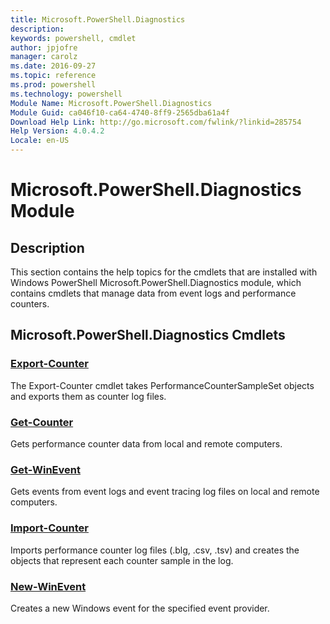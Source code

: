 ```yaml
---
title: Microsoft.PowerShell.Diagnostics
description: 
keywords: powershell, cmdlet
author: jpjofre
manager: carolz
ms.date: 2016-09-27
ms.topic: reference
ms.prod: powershell
ms.technology: powershell
Module Name: Microsoft.PowerShell.Diagnostics
Module Guid: ca046f10-ca64-4740-8ff9-2565dba61a4f
Download Help Link: http://go.microsoft.com/fwlink/?linkid=285754
Help Version: 4.0.4.2
Locale: en-US
---
```


# Microsoft.PowerShell.Diagnostics Module
## Description
This section contains the help topics for the cmdlets that are installed with Windows PowerShell Microsoft.PowerShell.Diagnostics module, which contains cmdlets that manage data from event logs and performance counters.

## Microsoft.PowerShell.Diagnostics Cmdlets
### [Export-Counter](Export-Counter.md)
The Export-Counter cmdlet takes PerformanceCounterSampleSet objects and exports them as counter log files.

### [Get-Counter](Get-Counter.md)
Gets performance counter data from local and remote computers.

### [Get-WinEvent](Get-WinEvent.md)
Gets events from event logs and event tracing log files on local and remote computers.

### [Import-Counter](Import-Counter.md)
Imports performance counter log files (.blg, .csv, .tsv) and creates the objects that represent each counter sample in the log.

### [New-WinEvent](New-WinEvent.md)
Creates a new Windows event for the specified event provider.





